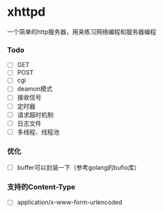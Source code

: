 # xhttpd
一个简单的http服务器，用来练习网络编程和服务器编程

### Todo
- [ ] GET
- [ ] POST
- [ ] cgi
- [ ] deamon模式
- [ ] 接收信号
- [ ] 定时器
- [ ] 请求超时机制
- [ ] 日志文件
- [ ] 多线程、线程池

### 优化
- [ ] buffer可以封装一下（参考golang的bufio库）

### 支持的Content-Type
- [ ] application/x-www-form-urlencoded